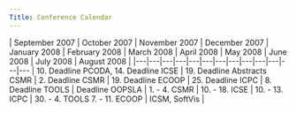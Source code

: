```yaml
---
Title: Conference Calendar
---
```



| September 2007 | October 2007 | November 2007 | December 2007 | January 2008 | February 2008 | March 2008 | April 2008 | May 2008 | June 2008 | July 2008 | August 2008 |
|---|---|---|---|---|---|---|---|---|---|---|---|---
| 10. Deadline PCODA, 14. Deadline ICSE | 19. Deadline Abstracts CSMR | 2. Deadline CSMR | 19. Deadline ECOOP | 25. Deadline ICPC | 8. Deadline TOOLS | Deadline OOPSLA | 1. - 4. CSMR | 10. - 18. ICSE  | 10. - 13. ICPC | 30. - 4. TOOLS 7. - 11. ECOOP | ICSM, SoftVis |
